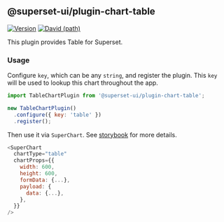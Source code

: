 ## @superset-ui/plugin-chart-table

[![Version](https://img.shields.io/npm/v/@superset-ui/plugin-chart-table.svg?style=flat-square)](https://img.shields.io/npm/v/@superset-ui/plugin-chart-table.svg?style=flat-square)
[![David (path)](https://img.shields.io/david/apache-superset/superset-ui-plugins.svg?path=packages%2Fsuperset-ui-plugin-chart-table&style=flat-square)](https://david-dm.org/apache-superset/superset-ui-plugins?path=packages/superset-ui-plugin-chart-table)

This plugin provides Table for Superset.

### Usage

Configure `key`, which can be any `string`, and register the plugin. This `key` will be used to lookup this chart throughout the app.

```js
import TableChartPlugin from '@superset-ui/plugin-chart-table';

new TableChartPlugin()
  .configure({ key: 'table' })
  .register();
```

Then use it via `SuperChart`. See [storybook](https://apache-superset.github.io/superset-ui-plugins/?selectedKind=plugin-chart-table) for more details.

```js
<SuperChart
  chartType="table"
  chartProps={{
    width: 600,
    height: 600,
    formData: {...},
    payload: {
      data: {...},
    },
  }}
/>
```